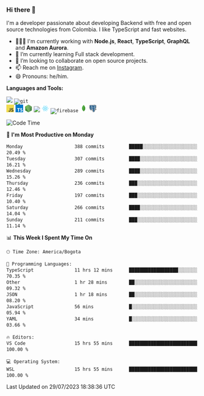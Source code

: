 ### Hi there 👋

I'm a developer passionate about developing Backend with free and open source technologies from Colombia. I like TypeScript and fast websites.

- 👨🏽‍💻 I'm currently working with **Node.js**, **React**, **TypeScript**, **GraphQL** and **Amazon Aurora**.
- 🌱 I’m currently learning Full stack development.
- 🚀 I’m looking to collaborate on open source projects.
- 📫   Reach me on [Instagram](https://instagram.com/nexckycort).
- 😄  Pronouns: he/him.

**Languages and Tools:**  

<code><img height="20"  src="https://upload.wikimedia.org/wikipedia/commons/2/2d/Visual_Studio_Code_1.18_icon.svg"></code>
<code><img src="https://www.vectorlogo.zone/logos/git-scm/git-scm-icon.svg" alt="git" height="20"/> </code>
<code><img height="20" src="https://raw.githubusercontent.com/github/explore/80688e429a7d4ef2fca1e82350fe8e3517d3494d/topics/javascript/javascript.png"></code>
<code><img height="20" src="https://raw.githubusercontent.com/github/explore/80688e429a7d4ef2fca1e82350fe8e3517d3494d/topics/typescript/typescript.png"></code>
<code><img height="20" src="https://raw.githubusercontent.com/github/explore/80688e429a7d4ef2fca1e82350fe8e3517d3494d/topics/nodejs/nodejs.png"></code>
<code><img height="20" src="https://deno.land/logo.svg"></code>
<code><img height="20" src="https://raw.githubusercontent.com/github/explore/80688e429a7d4ef2fca1e82350fe8e3517d3494d/topics/react/react.png"></code>
<code><img src="https://www.vectorlogo.zone/logos/firebase/firebase-icon.svg" alt="firebase"  height="20"/></code>
<code><img src="https://raw.githubusercontent.com/devicons/devicon/master/icons/mongodb/mongodb-original.svg"  height="20"/></code>
<code><img src="https://raw.githubusercontent.com/devicons/devicon/master/icons/postgresql/postgresql-original.svg" height="20"/></code>

<!--START_SECTION:waka-->
![Code Time](http://img.shields.io/badge/Code%20Time-3%2C405%20hrs%2017%20mins-blue)

📅 **I'm Most Productive on Monday** 

```text
Monday                   388 commits         █████░░░░░░░░░░░░░░░░░░░░   20.49 % 
Tuesday                  307 commits         ████░░░░░░░░░░░░░░░░░░░░░   16.21 % 
Wednesday                289 commits         ████░░░░░░░░░░░░░░░░░░░░░   15.26 % 
Thursday                 236 commits         ███░░░░░░░░░░░░░░░░░░░░░░   12.46 % 
Friday                   197 commits         ███░░░░░░░░░░░░░░░░░░░░░░   10.40 % 
Saturday                 266 commits         ████░░░░░░░░░░░░░░░░░░░░░   14.04 % 
Sunday                   211 commits         ███░░░░░░░░░░░░░░░░░░░░░░   11.14 % 
```


📊 **This Week I Spent My Time On** 

```text
🕑︎ Time Zone: America/Bogota

💬 Programming Languages: 
TypeScript               11 hrs 12 mins      ██████████████████░░░░░░░   70.35 % 
Other                    1 hr 28 mins        ██░░░░░░░░░░░░░░░░░░░░░░░   09.32 % 
JSON                     1 hr 18 mins        ██░░░░░░░░░░░░░░░░░░░░░░░   08.20 % 
JavaScript               56 mins             █░░░░░░░░░░░░░░░░░░░░░░░░   05.94 % 
YAML                     34 mins             █░░░░░░░░░░░░░░░░░░░░░░░░   03.66 % 

🔥 Editors: 
VS Code                  15 hrs 55 mins      █████████████████████████   100.00 % 

💻 Operating System: 
WSL                      15 hrs 55 mins      █████████████████████████   100.00 % 
```


 Last Updated on 29/07/2023 18:38:36 UTC
<!--END_SECTION:waka-->

